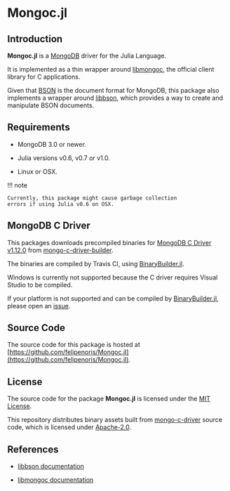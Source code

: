 
# Mongoc.jl

## Introduction

**Mongoc.jl** is a [MongoDB](https://www.mongodb.com/) driver for the Julia Language.

It is implemented as a thin wrapper around [libmongoc](http://mongoc.org/), the official client library for C applications.

Given that [BSON](http://bsonspec.org/) is the document format for MongoDB,
this package also implements a wrapper around [libbson](http://mongoc.org/libbson/current/index.html),
which provides a way to create and manipulate BSON documents.

## Requirements

* MongoDB 3.0 or newer.

* Julia versions v0.6, v0.7 or v1.0.

* Linux or OSX.

!!! note

    Currently, this package might cause garbage collection
    errors if using Julia v0.6 on OSX.

## MongoDB C Driver

This packages downloads precompiled binaries for [MongoDB C Driver v1.12.0](http://mongoc.org)
from [mongo-c-driver-builder](https://github.com/felipenoris/mongo-c-driver-builder).

The binaries are compiled by Travis CI, using [BinaryBuilder.jl](https://github.com/JuliaPackaging/BinaryBuilder.jl).

Windows is currently not supported because the C driver requires Visual Studio to be compiled.

If your platform is not supported and can be compiled by
[BinaryBuilder.jl](https://github.com/JuliaPackaging/BinaryBuilder.jl),
please open an [issue](https://github.com/felipenoris/Mongoc.jl/issues).

## Source Code

The source code for this package is hosted at
[https://github.com/felipenoris/Mongoc.jl](https://github.com/felipenoris/Mongoc.jl).

## License

The source code for the package **Mongoc.jl** is licensed under the [MIT License](https://github.com/felipenoris/Mongoc.jl/blob/master/LICENSE).

This repository distributes binary assets built from [mongo-c-driver](https://github.com/mongodb/mongo-c-driver) source code,
which is licensed under [Apache-2.0](https://github.com/mongodb/mongo-c-driver/blob/master/COPYING).

## References

* [libbson documentation](http://mongoc.org/libbson/current/index.html)

* [libmongoc documentation](http://mongoc.org/libmongoc/current/index.html)
